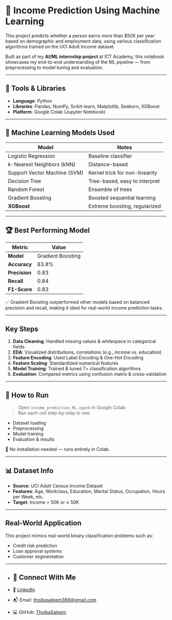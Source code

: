 # 💸 Income Prediction Using Machine Learning

This project predicts whether a person earns more than $50K per year based on demographic and employment data, using various classification algorithms trained on the UCI Adult Income dataset.

Built as part of my **AI/ML internship project** at ICT Academy, this notebook showcases my end-to-end understanding of the ML pipeline — from preprocessing to model tuning and evaluation.

---

## 🔧 Tools & Libraries

- **Language**: Python  
- **Libraries**: Pandas, NumPy, Scikit-learn, Matplotlib, Seaborn, XGBoost  
- **Platform**: Google Colab (Jupyter Notebook)

---

## 🤖 Machine Learning Models Used

| Model | Notes |
|-------|-------|
| Logistic Regression | Baseline classifier |
| k-Nearest Neighbors (kNN) | Distance-based |
| Support Vector Machine (SVM) | Kernel trick for non-linearity |
| Decision Tree | Tree-based, easy to interpret |
| Random Forest | Ensemble of trees |
| Gradient Boosting | Boosted sequential learning |
| **XGBoost** | Extreme boosting, regularized |

---

## 🏆 Best Performing Model

| Metric        | Value     |
|---------------|-----------|
| **Model**     | Gradient Boosting |
| **Accuracy**  | 83.8%     |
| **Precision** | 0.83      |
| **Recall**    | 0.84      |
| **F1-Score**  | 0.83      |

✅ Gradient Boosting outperformed other models based on balanced precision and recall, making it ideal for real-world income prediction tasks.

---

##  Key Steps

1. **Data Cleaning**: Handled missing values & whitespace in categorical fields  
2. **EDA**: Visualized distributions, correlations (e.g., income vs. education)  
3. **Feature Encoding**: Used Label Encoding & One-Hot Encoding  
4. **Feature Scaling**: Standardized numerical features  
5. **Model Training**: Trained & tuned 7+ classification algorithms  
6. **Evaluation**: Compared metrics using confusion matrix & cross-validation

---

## 📁 How to Run

> Open `income_prediction_ML.ipynb` in Google Colab  
> Run each cell step-by-step to see:
- Dataset loading
- Preprocessing
- Model training
- Evaluation & results

📌 No installation needed — runs entirely in Colab.

---

## 📊 Dataset Info

- **Source**: UCI Adult Census Income Dataset  
- **Features**: Age, Workclass, Education, Marital Status, Occupation, Hours per Week, etc.  
- **Target**: Income > 50K or ≤ 50K

---

##  Real-World Application

This project mimics real-world binary classification problems such as:
- Credit risk prediction
- Loan approval systems
- Customer segmentation

---



 
- ## 📇 Connect With Me

- 💼 [LinkedIn](https://www.linkedin.com/in/thoiba-saleem/)
- 📬 Email: thoibasaleem389@gmail.com
- 💻 GitHub: [ThoibaSaleem](https://github.com/ThoibaSaleem)
